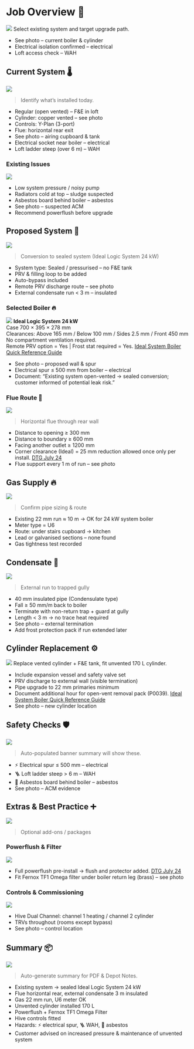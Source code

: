 # Job Overview 🧾
![](img/job_start.png)
Select existing system and target upgrade path.

- See photo – current boiler & cylinder
- Electrical isolation confirmed – electrical
- Loft access check – WAH

## Current System 🌡️
![](img/regular_schematic.png)
> Identify what’s installed today.

- Regular (open vented) – F&E in loft
- Cylinder: copper vented – see photo
- Controls: Y-Plan (3-port)
- Flue: horizontal rear exit
- See photo – airing cupboard & tank
- Electrical socket near boiler – electrical
- Loft ladder steep (over 6 m) – WAH

### Existing Issues
![](img/regular_issues.png)
- Low system pressure / noisy pump
- Radiators cold at top – sludge suspected
- Asbestos board behind boiler – asbestos
- See photo – suspected ACM
- Recommend powerflush before upgrade

## Proposed System 🌱
![](img/system_schematic.png)
> Conversion to sealed system (Ideal Logic System 24 kW)

- System type: Sealed / pressurised – no F&E tank
- PRV & filling loop to be added
- Auto-bypass included
- Remote PRV discharge route – see photo
- External condensate run < 3 m – insulated

### Selected Boiler 🔥
![](img/ideal_logic_system.png)
**Ideal Logic System 24 kW**  
Case 700 × 395 × 278 mm  
Clearances: Above 165 mm / Below 100 mm / Sides 2.5 mm / Front 450 mm  
No compartment ventilation required.  
Remote PRV option = Yes  |  Frost stat required = Yes. [Ideal System Boiler Quick Reference Guide](file-service://file-CqAVshc2bViiUu9nrhba1u)

- See photo – proposed wall & spur
- Electrical spur ≤ 500 mm from boiler – electrical
- Document: “Existing system open-vented → sealed conversion; customer informed of potential leak risk.”

### Flue Route 💨
![](img/horizontal_flue.png)
> Horizontal flue through rear wall

- Distance to opening ≥ 300 mm
- Distance to boundary ≥ 600 mm
- Facing another outlet ≥ 1200 mm
- Corner clearance (Ideal) = 25 mm reduction allowed once only per install. [DTG July 24](file-service://file-N7qe1wk9ksG1A3xkdcJhje)
- Flue support every 1 m of run – see photo

## Gas Supply 🔥
![](img/gas_pipework.png)
> Confirm pipe sizing & route

- Existing 22 mm run ≈ 10 m → OK for 24 kW system boiler
- Meter type = U6
- Route: under stairs cupboard → kitchen
- Lead or galvanised sections – none found
- Gas tightness test recorded

## Condensate 🧊
![](img/condensate_run.png)
> External run to trapped gully

- 40 mm insulated pipe (Condensulate type)
- Fall ≥ 50 mm/m back to boiler
- Terminate with non-return trap + guard at gully
- Length < 3 m → no trace heat required
- See photo – external termination
- Add frost protection pack if run extended later

## Cylinder Replacement ⚙️
![](img/unvented_cylinder.png)
Replace vented cylinder + F&E tank, fit unvented 170 L cylinder.

- Include expansion vessel and safety valve set
- PRV discharge to external wall (visible termination)
- Pipe upgrade to 22 mm primaries minimum
- Document additional hour for open-vent removal pack (P0039). [Ideal System Boiler Quick Reference Guide](file-service://file-CqAVshc2bViiUu9nrhba1u)
- See photo – new cylinder location

## Safety Checks 🛡️
![](img/hay_banner.png)
> Auto-populated banner summary will show these.

- ⚡ Electrical spur ≤ 500 mm – electrical
- 🪜 Loft ladder steep > 6 m – WAH
- 🧱 Asbestos board behind boiler – asbestos
- See photo – ACM evidence

## Extras & Best Practice ➕
![](img/extras.png)
> Optional add-ons / packages

### Powerflush & Filter
![](img/filter.png)
- Full powerflush pre-install → flush and protector added. [DTG July 24](file-service://file-N7qe1wk9ksG1A3xkdcJhje)
- Fit Fernox TF1 Omega filter under boiler return leg (brass) – see photo

### Controls & Commissioning
![](img/controls.png)
- Hive Dual Channel: channel 1 heating / channel 2 cylinder
- TRVs throughout (rooms except bypass)
- See photo – control location

## Summary 📦
![](img/summary.png)
> Auto-generate summary for PDF & Depot Notes.

- Existing system → sealed Ideal Logic System 24 kW
- Flue horizontal rear, external condensate 3 m insulated
- Gas 22 mm run, U6 meter OK
- Unvented cylinder installed 170 L
- Powerflush + Fernox TF1 Omega Filter
- Hive controls fitted
- Hazards: ⚡ electrical spur, 🪜 WAH, 🧱 asbestos
- Customer advised on increased pressure & maintenance of unvented system
